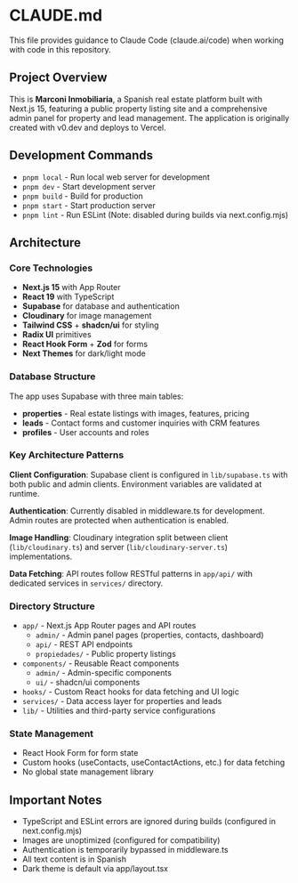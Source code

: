 # CLAUDE.md

This file provides guidance to Claude Code (claude.ai/code) when working with code in this repository.

## Project Overview

This is **Marconi Inmobiliaria**, a Spanish real estate platform built with Next.js 15, featuring a public property listing site and a comprehensive admin panel for property and lead management. The application is originally created with v0.dev and deploys to Vercel.

## Development Commands

- `pnpm local` - Run local web server for development
- `pnpm dev` - Start development server
- `pnpm build` - Build for production
- `pnpm start` - Start production server  
- `pnpm lint` - Run ESLint (Note: disabled during builds via next.config.mjs)

## Architecture

### Core Technologies
- **Next.js 15** with App Router
- **React 19** with TypeScript
- **Supabase** for database and authentication
- **Cloudinary** for image management
- **Tailwind CSS** + **shadcn/ui** for styling
- **Radix UI** primitives
- **React Hook Form** + **Zod** for forms
- **Next Themes** for dark/light mode

### Database Structure
The app uses Supabase with three main tables:
- **properties** - Real estate listings with images, features, pricing
- **leads** - Contact forms and customer inquiries with CRM features
- **profiles** - User accounts and roles

### Key Architecture Patterns

**Client Configuration**: Supabase client is configured in `lib/supabase.ts` with both public and admin clients. Environment variables are validated at runtime.

**Authentication**: Currently disabled in middleware.ts for development. Admin routes are protected when authentication is enabled.

**Image Handling**: Cloudinary integration split between client (`lib/cloudinary.ts`) and server (`lib/cloudinary-server.ts`) implementations.

**Data Fetching**: API routes follow RESTful patterns in `app/api/` with dedicated services in `services/` directory.

### Directory Structure

- `app/` - Next.js App Router pages and API routes
  - `admin/` - Admin panel pages (properties, contacts, dashboard)
  - `api/` - REST API endpoints
  - `propiedades/` - Public property listings
- `components/` - Reusable React components
  - `admin/` - Admin-specific components
  - `ui/` - shadcn/ui components
- `hooks/` - Custom React hooks for data fetching and UI logic
- `services/` - Data access layer for properties and leads
- `lib/` - Utilities and third-party service configurations

### State Management
- React Hook Form for form state
- Custom hooks (useContacts, useContactActions, etc.) for data fetching
- No global state management library

## Important Notes

- TypeScript and ESLint errors are ignored during builds (configured in next.config.mjs)
- Images are unoptimized (configured for compatibility)
- Authentication is temporarily bypassed in middleware.ts
- All text content is in Spanish
- Dark theme is default via app/layout.tsx
